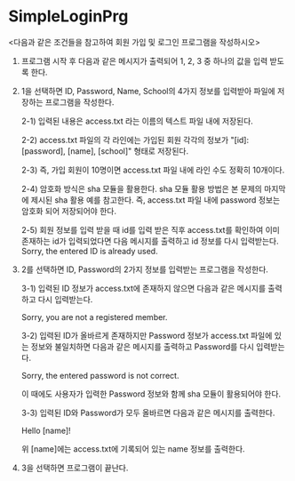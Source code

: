 # SimpleLoginPrg
<다음과 같은 조건들을 참고하여 회원 가입 및 로그인 프로그램을 작성하시오>

1) 프로그램 시작 후 다음과 같은 메시지가 출력되어 1, 2, 3 중 하나의 값을 입력 받도록 한다.

2) 1을 선택하면 ID, Password, Name, School의 4가지 정보를 입력받아 파일에 저장하는 프로그램을 작성한다.

    2-1) 입력된 내용은 access.txt 라는 이름의 텍스트 파일 내에 저장된다.

    2-2) access.txt 파일의 각 라인에는 가입된 회원 각각의 정보가 "[id]: [password], [name], [school]" 형태로 저장된다.

    2-3) 즉, 가입 회원이 10명이면 access.txt 파일 내에 라인 수도 정확히 10개이다.

    2-4) 암호화 방식은 sha 모듈을 활용한다. sha 모듈 활용 방법은 본 문제의 마지막에 제시된 sha 활용 예를 참고한다. 즉, access.txt 파일 내에     password 정보는 암호화 되어 저장되어야 한다.

    2-5) 회원 정보를 입력 받을 때 id를 입력 받은 직후 access.txt를 확인하여 이미 존재하는 id가 입력되었다면 다음 메시지를 출력하고 id 정보를 다시 입력받는다. Sorry, the entered ID is already used.

3) 2를 선택하면 ID, Password의 2가지 정보를 입력받는 프로그램을 작성한다.

    3-1) 입력된 ID 정보가 access.txt에 존재하지 않으면 다음과 같은 메시지를 출력하고 다시 입력받는다.

    Sorry, you are not a registered member.

    3-2) 입력된 ID가 올바르게 존재하지만 Password 정보가 access.txt 파일에 있는 정보와 불일치하면 다음과 같은 메시지를 출력하고 Password를 다시 입력받는다.

    Sorry, the entered password is not correct.

    이 때에도 사용자가 입력한 Password 정보와 함께 sha 모듈이 활용되어야 한다.

    3-3) 입력된 ID와 Password가 모두 올바르면 다음과 같은 메시지를 출력한다.

    Hello [name]!

    위 [name]에는 access.txt에 기록되어 있는 name 정보를 출력한다.

4) 3을 선택하면 프로그램이 끝난다.
